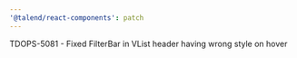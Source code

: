 ```yaml
---
'@talend/react-components': patch
---
```


TDOPS-5081 - Fixed FilterBar in VList header having wrong style on hover
